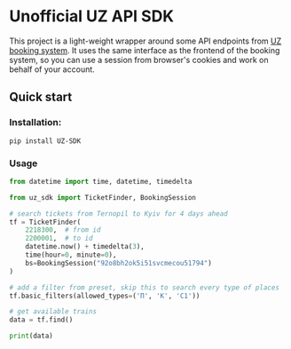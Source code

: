 # Unofficial UZ API SDK

This project is a light-weight wrapper around some API endpoints 
from [UZ booking system](https://booking.uz.gov.ua). It uses the 
same interface as the frontend of the booking system, so you can
use a session from browser's cookies and work on behalf of your 
account.

## Quick start

### Installation:
`pip install UZ-SDK`

### Usage

```python
from datetime import time, datetime, timedelta

from uz_sdk import TicketFinder, BookingSession

# search tickets from Ternopil to Kyiv for 4 days ahead
tf = TicketFinder(
    2218300,  # from id
    2200001,  # to id
    datetime.now() + timedelta(3),
    time(hour=0, minute=0),
    bs=BookingSession("92o8bh2ok5i51svcmecou51794")
)

# add a filter from preset, skip this to search every type of places
tf.basic_filters(allowed_types=('П', 'К', 'С1'))

# get available trains
data = tf.find()

print(data)
```